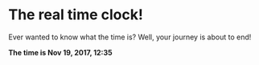 # The real time clock!

Ever wanted to know what the time is? Well, your journey is about to end!

**The time is Nov 19, 2017, 12:35**